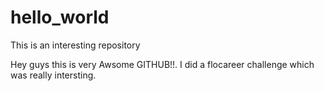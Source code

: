# hello_world
This is an interesting repository

Hey guys this is very Awsome GITHUB!!.
I did a flocareer challenge which was really intersting.
